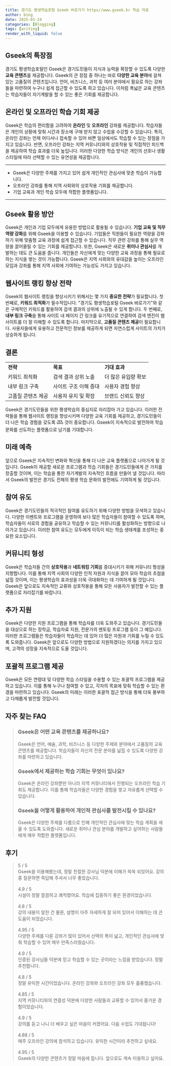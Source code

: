 ```yaml
---
title: 경기도 평생학습포털 Gseek 바로가기 https//www.gseek.kr 학습 자료
author: bing
date: 2025-01-24
categories: [Blogging]
tags: [writing]
render_with_liquid: false
---
```



<h2 id='Gseek의특장점'>Gseek의 특장점</h2>

<p>경기도 평생학습포털인 Gseek은 경기도민들이 지식과 능력을 확장할 수 있도록 다양한 <b>교육 콘텐츠</b>를 제공합니다. Gseek의 큰 장점 중 하나는 바로 <b>다양한 교육 분야</b>에 걸쳐 있는 고품질의 콘텐츠입니다. 언어, 비즈니스, 과학 등 여러 분야에서 필요로 하는 강좌들을 마련하여 누구나 쉽게 접근할 수 있도록 하고 있습니다. 이처럼 폭넓은 교육 콘텐츠는 학습자들이 자기계발을 할 수 있는 좋은 기회를 제공합니다.</p>

<h2 id='온라인및오프라인학습기회의제공'>온라인 및 오프라인 학습 기회 제공</h2>

<p>Gseek은 학습의 편리함을 고려하여 <b>온라인</b> 및 <b>오프라인</b> 강좌를 제공합니다. 학습자들은 개인의 상황에 맞춰 시간과 장소에 구애 받지 않고 수업을 수강할 수 있습니다. 특히, 온라인 강좌는 언제 어디서나 접속할 수 있어 바쁜 일상에서도 학습할 수 있는 장점을 가지고 있습니다. 반면, 오프라인 강좌는 지역 커뮤니티와의 상호작용 및 직접적인 피드백을 제공하여 학습 효과를 더욱 높입니다. 이러한 다양한 학습 방식은 개인의 선호나 생활 스타일에 따라 선택할 수 있는 유연성을 제공합니다.</p>

<hr />

<ul>
    <li>Gseek은 다양한 주제를 가지고 있어 쉽게 개인적인 관심사에 맞춘 학습이 가능합니다.</li>
    <li>오프라인 강좌를 통해 지역 사회와의 상호작용 기회를 제공합니다.</li>
    <li>기업 교육과 개인 학습 모두에 적합한 플랫폼입니다.</li>
</ul>

<hr />

<h2 id='Gseek활용방안'>Gseek 활용 방안</h2>

<p>Gseek은 개인과 기업 모두에게 유용한 방법으로 활용될 수 있습니다. <b>기업 교육 및 직무 역량 강화</b>를 위해 Gseek을 이용할 수 있습니다. 기업들은 직원들이 필요한 역량을 강화하기 위해 맞춤형 교육 과정에 쉽게 접근할 수 있습니다. 직무 관련 강좌를 통해 실무 역량을 끌어올릴 수 있는 기회를 제공합니다. 또한, Gseek은 새로운 <b>취미나 관심사</b>를 개발하는 데도 큰 도움을 줍니다. 개인들은 자신에게 맞는 다양한 교육 과정을 통해 필요로 하는 지식을 쌓는 것이 가능합니다. Gseek은 지역 사회와의 유대감을 높이는 오프라인 모임과 강좌를 통해 지역 사회에 기여하는 가능성도 가지고 있습니다.</p>

<h2 id='웹사이트랭킹향상전략'>웹사이트 랭킹 향상 전략</h2>

<p>Gseek의 웹사이트 랭킹을 향상시키기 위해서는 몇 가지 <b>중요한 전략</b>가 필요합니다. 첫 번째로, <b>키워드 최적화</b>가 필수적입니다. "경기도 평생학습포털 Gseek 바로가기"와 같은 구체적인 키워드를 활용하여 검색 결과의 상위에 노출될 수 있게 합니다. 두 번째로, <b>내부 링크 구축</b>을 통해 사이트 내 페이지 간 링크를 유기적으로 연결하여 검색 엔진이 웹사이트를 더 잘 이해할 수 있도록 합니다. 마지막으로, <b>고품질 콘텐츠 제공</b>이 필요합니다. 사용자들에게 유용하고 전문적인 정보를 제공하게 되면 자연스럽게 사이트의 가치가 상승하게 됩니다.</p>

<h2 id='결론'>결론</h2>

<table>
    <tr>
        <td><b>전략</b></td>
        <td><b>목표</b></td>
        <td><b>기대 효과</b></td>
    </tr>
    <tr>
        <td>키워드 최적화</td>
        <td>검색 결과 상위 노출</td>
        <td>더 많은 유입량 확보</td>
    </tr>
    <tr>
        <td>내부 링크 구축</td>
        <td>사이트 구조 이해 증대</td>
        <td>사용자 경험 향상</td>
    </tr>
    <tr>
        <td>고품질 콘텐츠 제공</td>
        <td>사용자 유지 및 확장</td>
        <td>브랜드 신뢰도 향상</td>
    </tr>
</table>

<p>Gseek은 경기도민들을 위한 평생학습의 중심지로 자리잡아 가고 있습니다. 이러한 전략들을 통해 웹사이트 랭킹을 향상시키며 다양한 교육 기회를 제공하고, 경기도민들이 더 나은 학습 경험을 갖도록 చేసే 것이 중요합니다. Gseek이 지속적으로 발전하여 학습 문화를 선도하는 플랫폼으로 남기를 기대합니다.</p>

<h2 id='미래예측'>미래 예측</h2>

<p>앞으로 Gseek은 지속적인 변화와 혁신을 통해 더 나은 교육 플랫폼으로 나아가게 될 것입니다. Gseek이 제공할 새로운 프로그램과 학습 기회들은 경기도민들에게 큰 가치를 창출할 것이며, 이는 학습을 통한 자기계발의 지속적인 흐름을 만들어 낼 것입니다. 따라서 Gseek의 발전은 경기도 전체의 평생 학습 문화의 발전에도 기여하게 될 것입니다.</p>

<h2 id='참여유도'>참여 유도</h2>

<p>Gseek은 경기도민들의 적극적인 참여를 유도하기 위해 다양한 방법을 모색하고 있습니다. 다양한 이벤트와 프로그램을 운영하여 보다 많은 학습자들이 참여할 수 있도록 하며, 학습자들이 서로의 경험을 공유하고 학습할 수 있는 커뮤니티를 활성화하는 방향으로 나아가고 있습니다. 이러한 참여 유도는 모두에게 이득이 되는 학습 생태계를 조성하는 중요한 요소입니다.</p>

<h2 id='커뮤니티형성'>커뮤니티 형성</h2>

<p>Gseek은 학습자들 간의 <b>상호작용</b>과 <b>네트워킹 기회</b>를 증대시키기 위해 커뮤니티 형성을 지향합니다. 이를 통해 지역 사회의 다양한 인적 자원과 지식을 끌어 모아 학습의 초점을 넓힐 것이며, 이는 평생학습의 효과성을 더욱 극대화하는 데 기여하게 될 것입니다. Gseek은 앞으로도 지속적인 교류와 상호작용을 통해 모든 사용자가 발전할 수 있는 플랫폼으로 자리잡기를 바랍니다.</p>

<h2 id='추가지원'>추가 지원</h2>

<p>Gseek은 다양한 지원 프로그램을 통해 학습자를 더욱 도와주고 있습니다. 경기도민들을 대상으로 하는 장학금, 학습자료 지원, 전문가의 멘토링 프로그램 등이 그 예입니다. 이러한 프로그램들은 학습자들이 학습하는 데 있어 더 많은 자원과 기회를 누릴 수 있도록 도와줍니다. Gseek은 앞으로도 다양한 방법으로 지원하겠다는 의지를 가지고 있으며, 고객의 성장을 지속적으로 도울 것입니다.</p>

<h2 id='포괄적프로그램제공'>포괄적 프로그램 제공</h2>

<p>Gseek은 모든 연령대 및 다양한 학습 스타일을 수용할 수 있는 포괄적 프로그램을 제공하고 있습니다. 이를 통해 누구나 참여할 수 있고, 각자의 목표에 맞춰 학습할 수 있는 환경을 마련하고 있습니다. Gseek의 미래는 이러한 포괄적 접근 방식을 통해 더욱 풍부하고 다채롭게 발전할 것입니다.</p>


<h2 id='자주_찾는_FAQ'>자주 찾는 FAQ</h2>
<div itemscope="" itemtype="https://schema.org/FAQPage"> 
<blockquote> 
<div itemscope="" itemprop="mainEntity" itemtype="https://schema.org/Question"> 
<h3 itemprop="name">Gseek은 어떤 교육 콘텐츠를 제공하나요?</h3> 
<div itemscope="" itemprop="acceptedAnswer" itemtype="https://schema.org/Answer"> 
<span itemprop="text"> <p>Gseek은 언어, 예술, 과학, 비즈니스 등 다양한 주제와 분야에서 고품질의 교육 콘텐츠를 제공합니다. 학습자들이 자신의 전문 분야를 넓힐 수 있도록 다양한 강좌를 마련하고 있습니다.</p> </span> 
</div> 
</div> 
<div itemscope="" itemprop="mainEntity" itemtype="https://schema.org/Question"> 
<h3 itemprop="name">Gseek에서 제공하는 학습 기회는 무엇이 있나요?</h3> 
<div itemscope="" itemprop="acceptedAnswer" itemtype="https://schema.org/Answer"> 
<span itemprop="text"> <p>Gseek은 온라인 강좌뿐만 아니라 지역 커뮤니티에서 진행되는 오프라인 학습 기회도 제공합니다. 이를 통해 학습자들은 다양한 경험을 쌓고 자유롭게 선택할 수 있습니다.</p> </span> 
</div> 
</div> 
<div itemscope="" itemprop="mainEntity" itemtype="https://schema.org/Question"> 
<h3 itemprop="name">Gseek을 어떻게 활용하여 개인적 관심사를 발전시킬 수 있나요?</h3> 
<div itemscope="" itemprop="acceptedAnswer" itemtype="https://schema.org/Answer"> 
<span itemprop="text"> <p>Gseek은 다양한 주제를 다룸으로 인해 개인적인 관심사에 맞는 학습 계획을 세울 수 있도록 도와줍니다. 새로운 취미나 관심 분야를 개발하고 싶어하는 사람들에게 매우 적합한 플랫폼입니다.</p> </span> 
</div> 
</div> 
</blockquote> 
</div>
<h2 id='후기'>후기</h2>
<div itemscope itemtype="https://schema.org/Product">
  <blockquote>
  <div itemprop="review" itemscope itemtype="https://schema.org/Review">
      <div itemprop="reviewRating" itemscope itemtype="https://schema.org/Rating"> <span itemprop="ratingValue">5</span> / <span itemprop="bestRating">5</span> </div>
      <span itemprop="reviewBody">Gseek을 이용해봤는데, 정말 친절한 강사님 덕분에 이해가 쏙쏙 되었어요. 강의 중 질문하면 즉답해 주셔서 너무 좋았습니다.</span>
  </div>
  <br>
  <div itemprop="review" itemscope itemtype="https://schema.org/Review">
      <div itemprop="reviewRating" itemscope itemtype="https://schema.org/Rating"> <span itemprop="ratingValue">4.9</span> / <span itemprop="bestRating">5</span> </div>
      <span itemprop="reviewBody">시설이 정말 깔끔하고 쾌적했어요. 학습에 집중하기 좋은 환경이었습니다.</span>
  </div>
  <br>
  <div itemprop="review" itemscope itemtype="https://schema.org/Review">
      <div itemprop="reviewRating" itemscope itemtype="https://schema.org/Rating"> <span itemprop="ratingValue">4.8</span> / <span itemprop="bestRating">5</span> </div>
      <span itemprop="reviewBody">강의 내용이 알찬 건 물론, 설명이 아주 자세하게 잘 되어 있어서 이해하는 데 큰 도움이 되었습니다.</span>
  </div>
  <br>
  <div itemprop="review" itemscope itemtype="https://schema.org/Review">
      <div itemprop="reviewRating" itemscope itemtype="https://schema.org/Rating"> <span itemprop="ratingValue">4.95</span> / <span itemprop="bestRating">5</span> </div>
      <span itemprop="reviewBody">다양한 주제를 다룬 강좌가 많이 있어서 선택의 폭이 넓고, 개인적인 관심사에 맞춰 학습할 수 있어 매우 만족스러웠습니다.</span>
  </div>
  <br>
  <div itemprop="review" itemscope itemtype="https://schema.org/Review">
      <div itemprop="reviewRating" itemscope itemtype="https://schema.org/Rating"> <span itemprop="ratingValue">4.9</span> / <span itemprop="bestRating">5</span> </div>
      <span itemprop="reviewBody">인증된 강사님들 덕분에 믿고 학습할 수 있는 곳이라는 느낌을 받았습니다. 정말 추천합니다.</span>
  </div>
  <br>
  <div itemprop="review" itemscope itemtype="https://schema.org/Review">
      <div itemprop="reviewRating" itemscope itemtype="https://schema.org/Rating"> <span itemprop="ratingValue">4.8</span> / <span itemprop="bestRating">5</span> </div>
      <span itemprop="reviewBody">정말 유익한 시간이었습니다. 온라인 강좌와 오프라인 강좌 모두 훌륭했습니다.</span>
  </div>
  <br>
  <div itemprop="review" itemscope itemtype="https://schema.org/Review">
      <div itemprop="reviewRating" itemscope itemtype="https://schema.org/Rating"> <span itemprop="ratingValue">4.85</span> / <span itemprop="bestRating">5</span> </div>
      <span itemprop="reviewBody">지역 커뮤니티와의 연결성 덕분에 다양한 사람들과 교류할 수 있어서 즐거운 경험이었습니다.</span>
  </div>
  <br>
  <div itemprop="review" itemscope itemtype="https://schema.org/Review">
      <div itemprop="reviewRating" itemscope itemtype="https://schema.org/Rating"> <span itemprop="ratingValue">4.9</span> / <span itemprop="bestRating">5</span> </div>
      <span itemprop="reviewBody">강의를 듣고 나니 더 배우고 싶은 마음이 커졌어요. 다음 수업도 기대됩니다!</span>
  </div>
  <br>
  <div itemprop="review" itemscope itemtype="https://schema.org/Review">
      <div itemprop="reviewRating" itemscope itemtype="https://schema.org/Rating"> <span itemprop="ratingValue">4.88</span> / <span itemprop="bestRating">5</span> </div>
      <span itemprop="reviewBody">매주 오프라인 강의에 참석하고 있습니다. 유익한 시간이라 추천하고 싶네요.</span>
  </div>
  <br>
  <div itemprop="review" itemscope itemtype="https://schema.org/Review">
      <div itemprop="reviewRating" itemscope itemtype="https://schema.org/Rating"> <span itemprop="ratingValue">4.95</span> / <span itemprop="bestRating">5</span> </div>
      <span itemprop="reviewBody">Gseek의 다양한 콘텐츠가 정말 마음에 듭니다. 앞으로도 계속 이용하고 싶어요.</span>
  </div>
  </blockquote>
</div>
